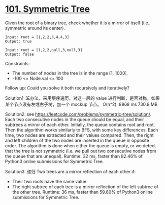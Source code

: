 # [101. Symmetric Tree](https://leetcode.com/problems/symmetric-tree/)

Given the root of a binary tree, check whether it is a mirror of itself (i.e., symmetric around its center).

```
Input: root = [1,2,2,3,4,4,3]
Output: true

Input: root = [1,2,2,null,3,null,3]
Output: false
```

Constraints:

- The number of nodes in the tree is in the range [1, 1000].
- -100 <= Node.val <= 100
 

Follow up: Could you solve it both recursively and iteratively?

Solution1: 笨办法，采用层序遍历，对这一层的 value 进行判断，是否对称，如果某个节点没有左或右子树，加一个 mockup 节点。 O(n^2). 8868 ms	730.9 MB

Solution2: see https://leetcode.com/problems/symmetric-tree/solution/.  Each two consecutive nodes in the queue should be equal, and their subtrees a mirror of each other. Initially, the queue contains root and root. Then the algorithm works similarly to BFS, with some key differences. Each time, two nodes are extracted and their values compared. Then, the right and left children of the two nodes are inserted in the queue in opposite order. The algorithm is done when either the queue is empty, or we detect that the tree is not symmetric (i.e. we pull out two consecutive nodes from the queue that are unequal). Runtime: 32 ms, faster than 82.46% of Python3 online submissions for Symmetric Tree.

Solution3: 递归
Two trees are a mirror reflection of each other if:

- Their two roots have the same value.
- The right subtree of each tree is a mirror reflection of the left subtree of the other tree.
Runtime: 36 ms, faster than 59.80% of Python3 online submissions for Symmetric Tree.